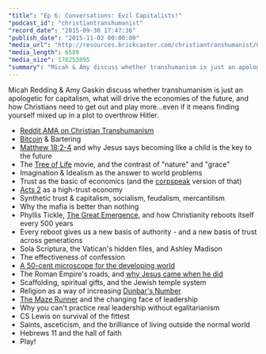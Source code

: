 ```yaml
---
"title": "Ep 6: Conversations: Evil Capitalists!"
"podcast_id": "christiantranshumanist"
"record_date": "2015-09-30 17:47:36"
"publish_date": "2015-11-02 00:00:00"
"media_url": "http://resources.brickcaster.com/christiantranshumanist/006_evil_capitalists.mp3"
"media_length": 6589
"media_size": 178253895
"summary": "Micah & Amy discuss whether transhumanism is just an apologetic for capitalism, what will drive the economies of the future, and how Christians need to get out and play more…even if it means finding yourself mixed up in a plot to overthrow Hitler."
---
```


Micah Redding & Amy Gaskin discuss whether transhumanism is just an apologetic for capitalism, what will drive the economies of the future, and how Christians need to get out and play more...even if it means finding yourself mixed up in a plot to overthrow Hitler.

- [Reddit AMA on Christian Transhumanism](https://www.reddit.com/r/RadicalChristianity/comments/3hchql/ama_im_the_executive_director_of_the_christian/)
- [Bitcoin](http://www.coindesk.com/bitcoin-explained-five-year-old/) & Bartering
- [Matthew 18:2-4](https://www.biblegateway.com/passage/?search=Matthew+18:2-4) and why Jesus says becoming like a child is the key to the future
- The [Tree of Life](https://www.youtube.com/watch?v=WXRYA1dxP_0)  movie, and the contrast of "nature" and "grace"
- Imagination & Idealism as the answer to world problems
- Trust as the basic of economics (and the [corpspeak](http://www.speedoftrust.com/) version of that)
- [Acts 2](https://www.biblegateway.com/passage/?search=acts+2%3A42-47&version=NIV) as a high-trust economy
- Synthetic trust & capitalism, socialism, feudalism, mercantilism
- Why the mafia is better than nothing
- Phyllis Tickle, [The Great Emergence](http://amzn.to/1WrnOfX), and how Christianity reboots itself every 500 years
- Every reboot gives us a new basis of authority - and a new basis of trust across generations
- Sola Scriptura, the Vatican's hidden files, and Ashley Madison
- The effectiveness of confession
- [A 50-cent microscope for the developing world](https://www.ted.com/talks/manu_prakash_a_50_cent_microscope_that_folds_like_origami?language=en)
- The Roman Empire's roads, and [why Jesus came when he did](http://www.gotquestions.org/fullness-of-time.html)
- Scaffolding, spiritual gifts, and the Jewish temple system
- Religion as a way of increasing [Dunbar's Number](https://en.wikipedia.org/wiki/Dunbar%27s_number)
- [The Maze Runner](https://en.wikipedia.org/wiki/The_Maze_Runner) and the changing face of leadership
- Why you can't practice real leadership without egalitarianism
- CS Lewis on survival of the fittest
- Saints, asceticism, and the brilliance of living outside the normal world
- Hebrews 11 and the hall of faith
- Play!
